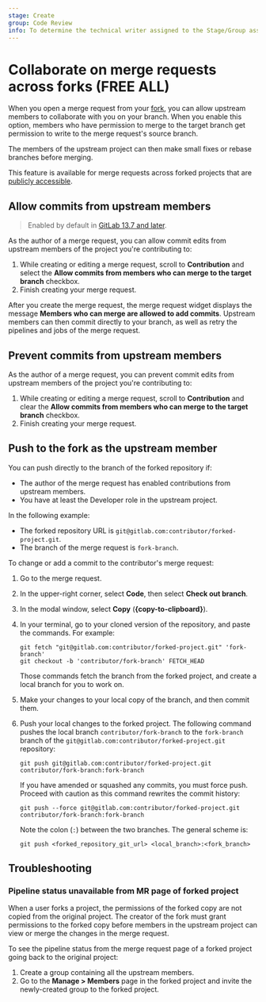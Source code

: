 ```yaml
---
stage: Create
group: Code Review
info: To determine the technical writer assigned to the Stage/Group associated with this page, see https://about.gitlab.com/handbook/product/ux/technical-writing/#assignments
---
```


# Collaborate on merge requests across forks **(FREE ALL)**

When you open a merge request from your [fork](../repository/forking_workflow.md), you can allow upstream
members to collaborate with you on your branch.
When you enable this option, members who have permission to merge to the target branch get
permission to write to the merge request's source branch.

The members of the upstream project can then make small fixes or rebase branches
before merging.

This feature is available for merge requests across forked projects that are
[publicly accessible](../../public_access.md).

## Allow commits from upstream members

> Enabled by default in [GitLab 13.7 and later](https://gitlab.com/gitlab-org/gitlab/-/issues/23308).

As the author of a merge request, you can allow commit edits from
upstream members of the project you're contributing to:

1. While creating or editing a merge request, scroll to **Contribution** and
   select the **Allow commits from members who can merge to the target branch**
   checkbox.
1. Finish creating your merge request.

After you create the merge request, the merge request widget displays the message
**Members who can merge are allowed to add commits**. Upstream members can then
commit directly to your branch, as well as retry the pipelines and jobs of the
merge request.

## Prevent commits from upstream members

As the author of a merge request, you can prevent commit edits from
upstream members of the project you're contributing to:

1. While creating or editing a merge request, scroll to **Contribution** and
   clear the **Allow commits from members who can merge to the target branch**
   checkbox.
1. Finish creating your merge request.

## Push to the fork as the upstream member

You can push directly to the branch of the forked repository if:

- The author of the merge request has enabled contributions from upstream
  members.
- You have at least the Developer role in the
  upstream project.

In the following example:

- The forked repository URL is `git@gitlab.com:contributor/forked-project.git`.
- The branch of the merge request is `fork-branch`.

To change or add a commit to the contributor's merge request:

1. Go to the merge request.
1. In the upper-right corner, select **Code**, then select **Check out branch**.
1. In the modal window, select **Copy** (**{copy-to-clipboard}**).
1. In your terminal, go to your cloned version of the repository, and
   paste the commands. For example:

   ```shell
   git fetch "git@gitlab.com:contributor/forked-project.git" 'fork-branch'
   git checkout -b 'contributor/fork-branch' FETCH_HEAD
   ```

   Those commands fetch the branch from the forked project, and create a local branch
   for you to work on.

1. Make your changes to your local copy of the branch, and then commit them.
1. Push your local changes to the forked project. The following command pushes
   the local branch `contributor/fork-branch` to the `fork-branch` branch of
   the `git@gitlab.com:contributor/forked-project.git` repository:

   ```shell
   git push git@gitlab.com:contributor/forked-project.git contributor/fork-branch:fork-branch
   ```

   If you have amended or squashed any commits, you must force push. Proceed
   with caution as this command rewrites the commit history:

   ```shell
   git push --force git@gitlab.com:contributor/forked-project.git contributor/fork-branch:fork-branch
   ```

   Note the colon (`:`) between the two branches. The general scheme is:

   ```shell
   git push <forked_repository_git_url> <local_branch>:<fork_branch>
   ```

## Troubleshooting

### Pipeline status unavailable from MR page of forked project

When a user forks a project, the permissions of the forked copy are not copied
from the original project. The creator of the fork must grant permissions to the
forked copy before members in the upstream project can view or merge the changes
in the merge request.

To see the pipeline status from the merge request page of a forked project
going back to the original project:

1. Create a group containing all the upstream members.
1. Go to the **Manage > Members** page in the forked project and invite the newly-created
   group to the forked project.

